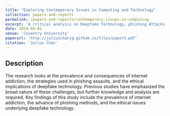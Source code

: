 ```yaml
---
title: "Exploring Contemporary Issues in Computing and Technology"
collection: papers-and-reports
permalink: /papers-and-reports/contemporary-issues-in-computing
excerpt: 'A critical analysis on Deepfake Technology, phishing Attacks & Internet Addiction'
date: 2024-04-01
venue: 'Coventry University'
paperurl: 'http://juliuschanjq.github.io/files/paper5.pdf'
citation: 'Julius Chan'
---
```


## Description
The research looks at the prevalence and consequences of internet addiction, 
the strategies used in phishing assaults, and the ethical implications of 
deepfake technology. Previous studies have emphasized the broad nature of 
these challenges, but further knowledge and analysis are required.
Key findings of this study include the prevalence of internet addiction, the 
advance of phishing methods, and the ethical issues underlying deepfake 
technology.
